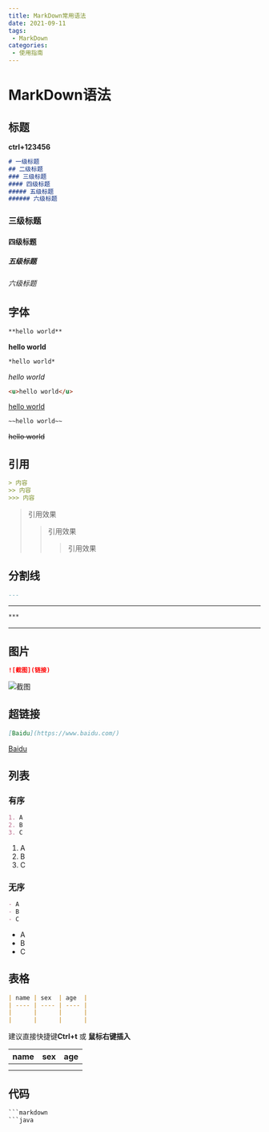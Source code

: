 ```yaml
---
title: MarkDown常用语法
date: 2021-09-11
tags:
 - MarkDown
categories:
 - 使用指南
---
```


# MarkDown语法



## 标题

**ctrl+123456**

```markdown
# 一级标题
## 二级标题
### 三级标题
#### 四级标题
##### 五级标题
###### 六级标题
```

### 三级标题

#### 四级标题

##### 五级标题

###### 六级标题



## 字体

```markdown
**hello world**
```

**hello world**

```markdown
*hello world*
```

*hello world*

```markdown
<u>hello world</u>
```

<u>hello world</u>

```markdown
~~hello world~~
```

~~hello world~~



## 引用

```markdown
> 内容
>> 内容
>>> 内容
```

> 引用效果
>
> > 引用效果
>>
> > > 引用效果





## 分割线

```markdown
---
```

---



```markdown
***
```

***



## 图片

```markdown
![截图](链接)
```



![截图](https://tse1-mm.cn.bing.net/th/id/R-C.3295c188f30ea5e634df3099c33263df?rik=%2bjzZraB4sKSWhg&riu=http%3a%2f%2fphoto.loveyd.com%2fuploads%2fallimg%2f080523%2f1420013.gif&ehk=Es6cAsmsji9vIwDU9WDTeuTrK7aI4ACK7smSrQa9ULQ%3d&risl=&pid=ImgRaw&r=0)

## 超链接

```markdown
[Baidu](https://www.baidu.com/)
```

[Baidu](https://www.baidu.com/)



## 列表

###  有序

```markdown
1. A
2. B
3. C
```

1. A
2. B
3. C

### 无序

```markdown
- A
- B
- C
```

- A
- B
- C



## 表格

```markdown
| name | sex  | age  |
| ---- | ---- | ---- |
|      |      |      |
|      |      |      |
```

建议直接快捷键**Ctrl+t** 或 **鼠标右键插入** 

| name | sex  | age  |
| ---- | ---- | ---- |
|      |      |      |
|      |      |      |



## 代码

```markdown
​```markdown
​```java
```

```java

```

